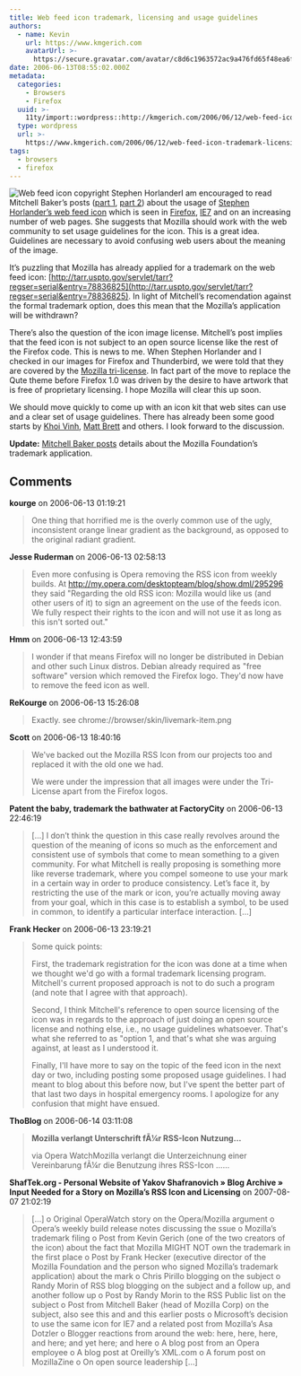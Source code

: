 ```yaml
---
title: Web feed icon trademark, licensing and usage guidelines
authors:
  - name: Kevin
    url: https://www.kmgerich.com
    avatarUrl: >-
      https://secure.gravatar.com/avatar/c8d6c1963572ac9a476fd65f48ea6f3a1741d7ed3b6520563cf90cb984419f86?s=96&d=mm&r=g
date: 2006-06-13T08:55:02.000Z
metadata:
  categories:
    - Browsers
    - Firefox
  uuid: >-
    11ty/import::wordpress::http://kmgerich.com/2006/06/12/web-feed-icon-trademark-licensing-and-usage-guidelines/
  type: wordpress
  url: >-
    https://www.kmgerich.com/2006/06/12/web-feed-icon-trademark-licensing-and-usage-guidelines/
tags:
  - browsers
  - firefox
---
```

![Web feed icon copyright Stephen Horlander](/archive/images/webfeed32.gif)I am encouraged to read Mitchell Baker’s posts ([part 1](http://weblogs.mozillazine.org/mitchell/archives/2006/06/what_do_icons_mean_part_1_1.html), [part 2](http://weblogs.mozillazine.org/mitchell/archives/2006/06/what_do_icons_mean_part_2.html)) about the usage of [Stephen Horlander’s web feed icon](http://kmgerich.com/2004/09/30/live-bookmarks-is-not-rss) which is seen in [Firefox](http://www.mozilla.com/firefox/livebookmarks.html), [IE7](http://blogs.msdn.com/rssteam/archive/2005/12/14/503778.aspx) and on an increasing number of web pages. She suggests that Mozilla should work with the web community to set usage guidelines for the icon. This is a great idea. Guidelines are necessary to avoid confusing web users about the meaning of the image.

It’s puzzling that Mozilla has already applied for a trademark on the web feed icon: [http://tarr.uspto.gov/servlet/tarr?regser=serial&entry=78836825](http://tarr.uspto.gov/servlet/tarr?regser=serial&entry=78836825). In light of Mitchell’s recomendation against the formal trademark option, does this mean that the Mozilla’s application will be withdrawn?

There’s also the question of the icon image license. Mitchell’s post implies that the feed icon is not subject to an open source license like the rest of the Firefox code. This is news to me. When Stephen Horlander and I checked in our images for Firefox and Thunderbird, we were told that they are covered by the [Mozilla tri-license](http://www.mozilla.org/MPL/). In fact part of the move to replace the Qute theme before Firefox 1.0 was driven by the desire to have artwork that is free of proprietary licensing. I hope Mozilla will clear this up soon.

We should move quickly to come up with an icon kit that web sites can use and a clear set of usage guidelines. There has already been some good starts by [Khoi Vinh](http://www.subtraction.com/archives/2006/0530_little_orang.php), [Matt Brett](http://feedicons.com) and others. I look forward to the discussion.

**Update:** [Mitchell Baker posts](http://weblogs.mozillazine.org/mitchell/archives/2006/06/rss_icon_and_trademark_applica.html) details about the Mozilla Foundation’s trademark application.

## Comments

**kourge** on 2006-06-13 01:19:21
> One thing that horrified me is the overly common use of the ugly, inconsistent orange linear gradient as the background, as opposed to the original radiant gradient.

**Jesse Ruderman** on 2006-06-13 02:58:13
> Even more confusing is Opera removing the RSS icon from weekly builds.  At http://my.opera.com/desktopteam/blog/show.dml/295296 they said "Regarding the old RSS icon: Mozilla would like us (and other users of it) to sign an agreement on the use of the feeds icon. We fully respect their rights to the icon and will not use it as long as this isn't sorted out."

**Hmm** on 2006-06-13 12:43:59
> I wonder if that means Firefox will no longer be distributed in Debian and other such Linux distros. Debian already required as "free software" version which removed the Firefox logo. They'd now have to remove the feed icon as well.

**ReKourge** on 2006-06-13 15:26:08
> Exactly. see chrome://browser/skin/livemark-item.png

**Scott** on 2006-06-13 18:40:16
> We've backed out the Mozilla RSS Icon from our projects too and replaced it with the old one we had.
> 
> We were under the impression that all images were under the Tri-License apart from the Firefox logos.

**Patent the baby, trademark the bathwater at FactoryCity** on 2006-06-13 22:46:19
> [...] I don&#8217;t think the question in this case really revolves around the question of the meaning of icons so much as the enforcement and consistent use of symbols that come to mean something to a given community. For what Mitchell is really proposing is something more like reverse trademark, where you compel someone to use your mark in a certain way in order to produce consistency. Let&#8217;s face it, by restricting the use of the mark or icon, you&#8217;re actually moving away from your goal, which in this case is to establish a symbol, to be used in common, to identify a particular interface interaction. [...]

**Frank Hecker** on 2006-06-13 23:19:21
> Some quick points:
> 
> First, the trademark registration for the icon was done at a time when we thought we'd go with a formal trademark licensing program. Mitchell's current proposed approach is not to do such a program (and note that I agree with that approach).
> 
> Second, I think Mitchell's reference to open source licensing of the icon was in regards to the approach of just doing an open source license and nothing else, i.e., no usage guidelines whatsoever. That's what she referred to as "option 1, and that's what she was arguing against, at least as I understood it.
> 
> Finally, I'll have more to say on the topic of the feed icon in the next day or two, including posting some proposed usage guidelines. I had meant to blog about this before now, but I've spent the better part of that last two days in hospital emergency rooms. I apologize for any confusion that might have ensued.

**ThoBlog** on 2006-06-14 03:11:08
> <strong>Mozilla verlangt Unterschrift fÃ¼r RSS-Icon Nutzung...</strong>
> 
> via Opera WatchMozilla verlangt die Unterzeichnung einer Vereinbarung fÃ¼r die Benutzung ihres RSS-Icon ......

**ShafTek.org - Personal Website of Yakov Shafranovich &raquo; Blog Archive &raquo; Input Needed for a Story on Mozilla&#8217;s RSS Icon and Licensing** on 2007-08-07 21:02:19
> [...] o Original OperaWatch story on the Opera/Mozilla argument o Opera&#8217;s weekly build release notes discussing the ssue o Mozilla&#8217;s trademark filing o Post from Kevin Gerich (one of the two creators of the icon) about the fact that Mozilla MIGHT NOT own the trademark in the first place o Post by Frank Hecker (executive director of the Mozilla Foundation and the person who signed Mozilla&#8217;s trademark application) about the mark o Chris Pirillo blogging on the subject o Randy Morin of RSS blog blogging on the subject and a follow up, and another follow up o Post by Randy Morin to the RSS Public list on the subject o Post from Mitchell Baker (head of Mozilla Corp) on the subject, also see this and and this earlier posts o Microsoft&#8217;s decision to use the same icon for IE7 and a related post from Mozilla&#8217;s Asa Dotzler o Blogger reactions from around the web: here, here, here, and here; and yet here; and here o A blog post from an Opera employee o A blog post at Oreilly&#8217;s XML.com o A forum post on MozillaZine o On open source leadership [...]

